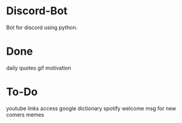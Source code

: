# Discord-Bot
Bot for discord using python.


# Done
daily quotes
gif
motivation

# To-Do
youtube links access
google dictionary
spotify
welcome msg for new comers
memes